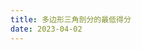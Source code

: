 ```yaml
---
title: 多边形三角剖分的最低得分
date: 2023-04-02
---
```


<Title :title='"多边形三角剖分的最低得分"' :publishDate='"2023-04-02"' />

### 题目及示例

---
你有一个凸的 n 边形，其每个顶点都有一个整数值。给定一个整数数组 values ，其中 values[i] 是第 i 个顶点的值（即 顺时针顺序 ）。

假设将多边形 剖分 为 n - 2 个三角形。对于每个三角形，该三角形的值是顶点标记的乘积，三角剖分的分数是进行三角剖分后所有 n - 2 个三角形的值之和。

返回 多边形进行三角剖分后可以得到的最低分 。
 

示例 1：

![](https://assets.leetcode.com/uploads/2021/02/25/shape1.jpg)
```
输入：values = [1,2,3]
输出：6
解释：多边形已经三角化，唯一三角形的分数为 6。
```
示例 2：

![](https://assets.leetcode.com/uploads/2021/02/25/shape2.jpg)
```
输入：values = [3,7,4,5]
输出：144
解释：有两种三角剖分，可能得分分别为：3 * 7 * 5 + 4 * 5 * 7 = 245，或 3 * 4 * 5 + 3 * 4 * 7 = 144。最低分数为 144。
```
示例 3：

![](https://assets.leetcode.com/uploads/2021/02/25/shape3.jpg)

```
输入：values = [1,3,1,4,1,5]
输出：13
解释：最低分数三角剖分的得分情况为 1 * 1 * 3 + 1 * 1 * 4 + 1 * 1 * 5 + 1 * 1 * 1 = 13。

```
```
提示：

n == values.length
3 <= n <= 50
1 <= values[i] <= 100
```
---

### 解题思路
```
题目主要考察的动态规划思想
假设dp(i,j)(i>=j+2)是一个由 i ,i+1 ... j-1,j构成的凸的 n 边形
我们对其进行遍历，取当前遍历的中间点k，并进行剖分
这时凸的 n 边形就则变成了三部分
1.由i,i+1 ... k-1,k构成的凸的 n 边形
2.由i,k,j构成的三角形
3.由k,k+1 ... j-1,j构成的凸的 n 边形
通过遍历求并求和找出三部分和的最小数
关于1和3部分我们可以用同样方法再次剖分
一直剖分到为三角形为止，即当前的 i+2 = j

```

### 代码展示
```
var minScoreTriangulation = function (values) {
    const n = values.length
    const map = new Map()
    const dp = (i, j) => {
        if (i + 2 > j) {
            return 0
        }
        if (i + 2 == j) {
            return values[i] * values[i + 1] * values[j]
        }
        const key = i + j * n
        if (!map.has(key)) {
            let min = Number.MAX_VALUE
            for (let k = i + 1; k < j; k++) {
                min = Math.min(min, values[i] * values[k] * values[j] + dp(i, k) + dp(k, j))
            }
            map.set(key, min)
        }
        return map.get(key)
    }
    return dp(0, n - 1)
}
```